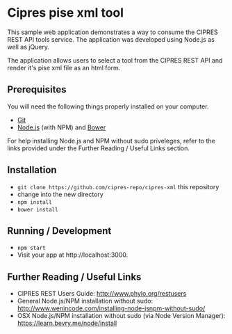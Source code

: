 # Cipres pise xml tool

This sample web application demonstrates a way to consume the CIPRES REST API tools service. 
The application was developed using Node.js as well as jQuery.

The application allows users to select a tool from the CIPRES REST API and render it's
pise xml file as an html form.


## Prerequisites

You will need the following things properly installed on your computer.

* [Git](http://git-scm.com/)
* [Node.js](http://nodejs.org/) (with NPM) and [Bower](http://bower.io/)

For help installing Node.js and NPM without sudo priveleges, refer to the links
provided under the Further Reading / Useful Links section.

## Installation

* `git clone https://github.com/cipres-repo/cipres-xml` this repository
* change into the new directory
* `npm install`
* `bower install`


## Running / Development

* `npm start`
* Visit your app at http://localhost:3000.

## Further Reading / Useful Links

* CIPRES REST Users Guide: http://www.phylo.org/restusers
* General Node.js/NPM installation without sudo: http://www.wenincode.com/installing-node-jsnpm-without-sudo/
* OSX Node.js/NPM installation without sudo (via Node Version Manager): https://learn.bevry.me/node/install
